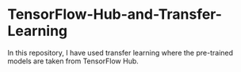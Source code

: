 # TensorFlow-Hub-and-Transfer-Learning
In this repository, I have used transfer learning where the pre-trained models are taken from TensorFlow Hub.
